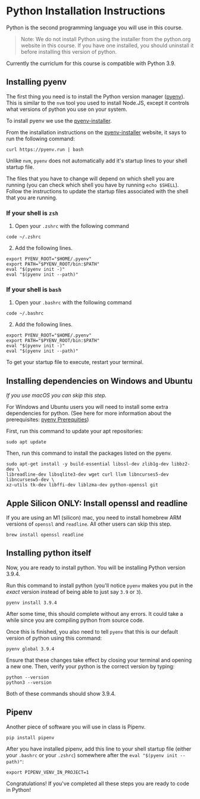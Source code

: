 # Python Installation Instructions

Python is the second programming language you will use in this course.

> Note: We do not install Python using the installer from the python.org website
> in this course. If you have one installed, you should uninstall it before
> installing this version of python.

Currently the curriclum for this course is compatible with Python 3.9.

## Installing pyenv

The first thing you need is to install the Python version manager ([pyenv]).
This is similar to the `nvm` tool you used to install Node.JS, except it
controls what versions of python you use on your system.

To install pyenv we use the [pyenv-installer].

From the installation instructions on the [pyenv-installer] website, it says to
run the following command:

```shell
curl https://pyenv.run | bash
```

Unlike `nvm`, `pyenv` does not automatically add it's startup lines to your
shell startup file.

The files that you have to change will depend on which shell you are running
(you can check which shell you have by running `echo $SHELL`). Follow the
instructions to update the startup files associated with the shell that you are
running.

### If your shell is `zsh`

1. Open your `.zshrc` with the following command
```shell
code ~/.zshrc
```

2. Add the following lines.
```shell
export PYENV_ROOT="$HOME/.pyenv"
export PATH="$PYENV_ROOT/bin:$PATH"
eval "$(pyenv init -)"
eval "$(pyenv init --path)"
```

### If your shell is `bash`

1. Open your `.bashrc` with the following command
```shell
code ~/.bashrc
```

2. Add the following lines.
```shell
export PYENV_ROOT="$HOME/.pyenv"
export PATH="$PYENV_ROOT/bin:$PATH"
eval "$(pyenv init -)"
eval "$(pyenv init --path)"
```

To get your startup file to execute, restart your terminal.

## Installing dependencies on Windows and Ubuntu

*If you use macOS you can skip this step.*

For Windows and Ubuntu users you will need to install some extra dependencies
for python. (See here for more information about the prerequisites: [pyenv Prerequities])

First, run this command to update your apt repositories:

```shell
sudo apt update
```

Then, run this command to install the packages listed on the pyenv.

```shell
sudo apt-get install -y build-essential libssl-dev zlib1g-dev libbz2-dev \
libreadline-dev libsqlite3-dev wget curl llvm libncurses5-dev libncursesw5-dev \
xz-utils tk-dev libffi-dev liblzma-dev python-openssl git
```

## Apple Silicon ONLY: Install openssl and readline

If you are using an M1 (silicon) mac, you need to install homebrew ARM versions of `openssl` and `readline`. All other users can skip this step.

```shell
brew install openssl readline
```

## Installing python itself

Now, you are ready to install python. You will be installing Python version
3.9.4.

Run this command to install python (you'll notice `pyenv` makes you put in the
_exact_ version instead of being able to just say `3.9` or `3`).

```shell
pyenv install 3.9.4
```

After some time, this should complete without any errors. It could take a while
since you are compiling python from source code.

Once this is finished, you also need to tell `pyenv` that this is our default
version of python using this command:

```shell
pyenv global 3.9.4
```

Ensure that these changes take effect by closing your terminal and opening
a new one. Then, verify your python is the correct version by typing:

```shell
python --version
python3 --version
```

Both of these commands should show 3.9.4.

## Pipenv

Another piece of software you will use in class is Pipenv.

```shell
pip install pipenv
```

After you have installed pipenv, add this line to your shell startup
file (either your `.bashrc` or your `.zshrc`) somewhere after
the  `eval "$(pyenv init --path)"`:

```shell
export PIPENV_VENV_IN_PROJECT=1
```

Congratulations! If you've completed all these steps you are ready to code in
Python!

[pyenv-installer]:https://github.com/pyenv/pyenv-installer
[pyenv]: https://github.com/pyenv/pyenv
[pyenv Prerequities]: https://github.com/pyenv/pyenv/wiki/Common-build-problems